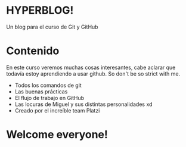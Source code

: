 # HYPERBLOG!
Un blog para el curso de Git y GitHub

# Contenido
En este curso veremos muchas cosas interesantes, cabe aclarar que todavía estoy aprendiendo a usar github. So don't be so strict with me.

- Todos los comandos de git
- Las buenas prácticas
- El flujo de trabajo en GitHub
- Las locuras de Miguel y sus distintas personalidades xd
- Creado por el increíble team Platzi

# Welcome everyone!
